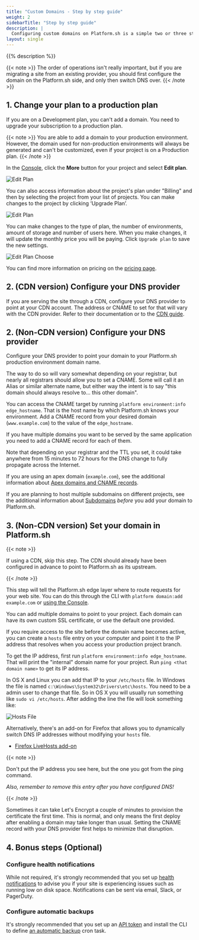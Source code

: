 ```yaml
---
title: "Custom Domains - Step by step guide"
weight: 2
sidebarTitle: "Step by step guide"
description: |
  Configuring custom domains on Platform.sh is a simple two or three step process. You can either use the Platform.sh Console or the CLI to configure your project for production. Once you are familiar with it the whole process usually takes a couple of minutes.
layout: single
---
```


{{% description %}}

{{< note >}}
The order of operations isn't really important, but if you are migrating a site from an existing provider,
you should first configure the domain on the Platform.sh side, and only then switch DNS over.
{{< /note >}}

## 1. Change your plan to a production plan

If you are on a Development plan, you can't add a domain.
You need to upgrade your subscription to a production plan.

{{< note >}}
You are able to add a domain to your production environment.
However, the domain used for non-production environments will always be generated and can't be customized,
even if your project is on a Production plan.
{{< /note >}}

In the [Console](https://console.platform.sh), click the **More** button for your project and select **Edit plan**.

![Edit Plan](/images/management-console/edit-plan.png "0.3")

You can also access information about the project's plan under "Billing"
and then by selecting the project from your list of projects.
You can make changes to the project by clicking ‘Upgrade Plan’.

![Edit Plan](/images/management-console/billing-plan-upgrade.png "0.6")

You can make changes to the type of plan, the number of environments, amount of storage and number of users here.
When you make changes, it will update the monthly price you will be paying. Click `Upgrade plan` to save the new settings.

![Edit Plan Choose](/images/management-console/settings-upgrade-plan.png "0.6")

You can find more information on pricing on the [pricing page](https://platform.sh/pricing).

## 2. (CDN version) Configure your DNS provider

If you are serving the site through a CDN, configure your DNS provider to point at your CDN account.
The address or CNAME to set for that will vary with the CDN provider.
Refer to their documentation or to the [CDN guide](/domains/cdn/_index.md).

## 2. (Non-CDN version) Configure your DNS provider

Configure your DNS provider to point your domain to your Platform.sh production environment domain name.

The way to do so will vary somewhat depending on your registrar, but nearly all registrars should allow you to set a CNAME.
Some will call it an Alias or similar alternate name,
but either way the intent is to say "this domain should always resolve to... this other domain".

You can access the CNAME target by running `platform environment:info edge_hostname`.
That is the host name by which Platform.sh knows your environment.
Add a CNAME record from your desired domain (`www.example.com`) to the value of the `edge_hostname`.

If you have multiple domains you want to be served by the same application you need to add a CNAME record for each of them.

Note that depending on your registrar and the TTL you set,
it could take anywhere from 15 minutes to 72 hours for the DNS change to fully propagate across the Internet.

If you are using an apex domain (`example.com`),
see the additional information about [Apex domains and CNAME records](/domains/steps/dns.md).

If you are planning to host multiple subdomains on different projects,
see the additional information about [Subdomains](/domains/steps/subdomains.md) *before* you add your domain to Platform.sh.

## 3. (Non-CDN version) Set your domain in Platform.sh

{{< note >}}

If using a CDN, skip this step.
The CDN should already have been configured in advance to point to Platform.sh as its upstream.

{{< /note >}}

This step will tell the Platform.sh edge layer where to route requests for your web site.
You can do this through the CLI with `platform domain:add example.com`
or [using the Console](/administration/web/configure-project.md#domains).

You can add multiple domains to point to your project.
Each domain can have its own custom SSL certificate, or use the default one provided.

If you require access to the site before the domain name becomes active,
you can create a `hosts` file entry on your computer
and point it to the IP address that resolves when you access your production project branch.

To get the IP address, first run `platform environment:info edge_hostname`.
That will print the "internal" domain name for your project.
Run `ping <that domain name>` to get its IP address.

In OS X and Linux you can add that IP  to your `/etc/hosts` file.
In Windows the file is named `c:\Windows\System32\Drivers\etc\hosts`.
You need to be a admin user to change that file.
So in OS X you will usually run something like `sudo vi /etc/hosts`.
After adding the line the file will look something like:

![Hosts File](/images/config-files/hosts-file.png "0.4")

Alternatively, there's an add-on for Firefox
that allows you to dynamically switch DNS IP addresses without modifying your `hosts` file.

* [Firefox LiveHosts add-on](https://addons.mozilla.org/en-US/firefox/addon/livehosts/)

{{< note >}}

Don't put the IP address you see here, but the one you got from the ping command.

*Also, remember to remove this entry after you have configured DNS!*

{{< /note >}}

Sometimes it can take Let's Encrypt a couple of minutes to provision the certificate the first time.
This is normal, and only means the first deploy after enabling a domain may take longer than usual.
Setting the CNAME record with your DNS provider first helps to minimize that disruption.

## 4. Bonus steps (Optional)

### Configure health notifications

While not required, it's strongly recommended that you set up [health notifications](/integrations/notifications.md)
to advise you if your site is experiencing issues such as running low on disk space.
Notifications can be sent via email, Slack, or PagerDuty.

### Configure automatic backups

It's strongly recommended that you set up an [API token](/administration/cli/api-tokens.md) and install the CLI
to define [an automatic backup](/administration/backup-and-restore.md#automated-backups) cron task.
